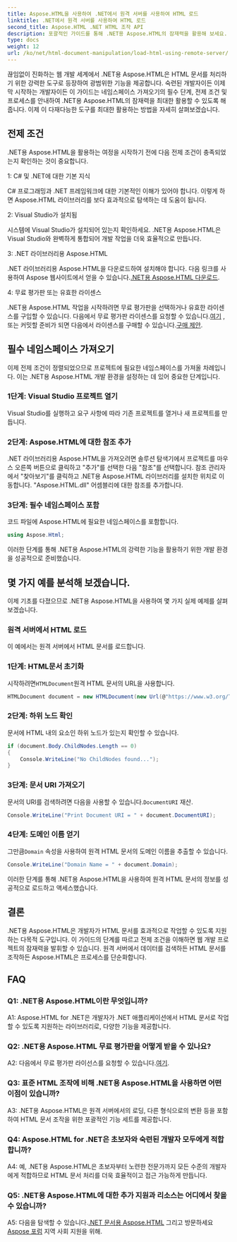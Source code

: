 ```yaml
---
title: Aspose.HTML을 사용하여 .NET에서 원격 서버를 사용하여 HTML 로드
linktitle: .NET에서 원격 서버를 사용하여 HTML 로드
second_title: Aspose.HTML .NET HTML 조작 API
description: 포괄적인 가이드를 통해 .NET용 Aspose.HTML의 잠재력을 활용해 보세요. 네임스페이스 가져오기, 원격 HTML 문서 액세스 등의 방법을 알아보세요.
type: docs
weight: 12
url: /ko/net/html-document-manipulation/load-html-using-remote-server/
---
```


끊임없이 진화하는 웹 개발 세계에서 .NET용 Aspose.HTML은 HTML 문서를 처리하기 위한 강력한 도구로 등장하여 광범위한 기능을 제공합니다. 숙련된 개발자이든 이제 막 시작하는 개발자이든 이 가이드는 네임스페이스 가져오기의 필수 단계, 전제 조건 및 프로세스를 안내하여 .NET용 Aspose.HTML의 잠재력을 최대한 활용할 수 있도록 해줍니다. 이제 이 다재다능한 도구를 최대한 활용하는 방법을 자세히 살펴보겠습니다.

## 전제 조건

.NET용 Aspose.HTML을 활용하는 여정을 시작하기 전에 다음 전제 조건이 충족되었는지 확인하는 것이 중요합니다.

1: C# 및 .NET에 대한 기본 지식

C# 프로그래밍과 .NET 프레임워크에 대한 기본적인 이해가 있어야 합니다. 이렇게 하면 Aspose.HTML 라이브러리를 보다 효과적으로 탐색하는 데 도움이 됩니다.

2: Visual Studio가 설치됨

시스템에 Visual Studio가 설치되어 있는지 확인하세요. .NET용 Aspose.HTML은 Visual Studio와 완벽하게 통합되어 개발 작업을 더욱 효율적으로 만듭니다.

3: .NET 라이브러리용 Aspose.HTML

 .NET 라이브러리용 Aspose.HTML을 다운로드하여 설치해야 합니다. 다음 링크를 사용하여 Aspose 웹사이트에서 얻을 수 있습니다.[.NET용 Aspose.HTML 다운로드](https://releases.aspose.com/html/net/).

4: 무료 평가판 또는 유효한 라이센스

 .NET용 Aspose.HTML 작업을 시작하려면 무료 평가판을 선택하거나 유효한 라이센스를 구입할 수 있습니다. 다음에서 무료 평가판 라이센스를 요청할 수 있습니다.[여기](https://releases.aspose.com/) , 또는 커밋할 준비가 되면 다음에서 라이센스를 구매할 수 있습니다.[구매 제안](https://purchase.aspose.com/buy).

## 필수 네임스페이스 가져오기

이제 전제 조건이 정렬되었으므로 프로젝트에 필요한 네임스페이스를 가져올 차례입니다. 이는 .NET용 Aspose.HTML 개발 환경을 설정하는 데 있어 중요한 단계입니다.

### 1단계: Visual Studio 프로젝트 열기

Visual Studio를 실행하고 요구 사항에 따라 기존 프로젝트를 열거나 새 프로젝트를 만듭니다.

### 2단계: Aspose.HTML에 대한 참조 추가

.NET 라이브러리용 Aspose.HTML을 가져오려면 솔루션 탐색기에서 프로젝트를 마우스 오른쪽 버튼으로 클릭하고 "추가"를 선택한 다음 "참조"를 선택합니다. 참조 관리자에서 "찾아보기"를 클릭하고 .NET용 Aspose.HTML 라이브러리를 설치한 위치로 이동합니다. "Aspose.HTML.dll" 어셈블리에 대한 참조를 추가합니다.

### 3단계: 필수 네임스페이스 포함

코드 파일에 Aspose.HTML에 필요한 네임스페이스를 포함합니다.

```csharp
using Aspose.Html;
```

이러한 단계를 통해 .NET용 Aspose.HTML의 강력한 기능을 활용하기 위한 개발 환경을 성공적으로 준비했습니다.

## 몇 가지 예를 분석해 보겠습니다.

이제 기초를 다졌으므로 .NET용 Aspose.HTML을 사용하여 몇 가지 실제 예제를 살펴보겠습니다.

### 원격 서버에서 HTML 로드

이 예에서는 원격 서버에서 HTML 문서를 로드합니다.

### 1단계: HTML문서 초기화

 시작하려면`HTMLDocument`원격 HTML 문서의 URL을 사용합니다.

```csharp
HTMLDocument document = new HTMLDocument(new Url(@"https://www.w3.org/TR/html5/"));
```

### 2단계: 하위 노드 확인

문서에 HTML 내의 요소인 하위 노드가 있는지 확인할 수 있습니다.

```csharp
if (document.Body.ChildNodes.Length == 0)
{
    Console.WriteLine("No ChildNodes found...");
}
```

### 3단계: 문서 URI 가져오기

 문서의 URI를 검색하려면 다음을 사용할 수 있습니다.`DocumentURI` 재산.

```csharp
Console.WriteLine("Print Document URI = " + document.DocumentURI);
```

### 4단계: 도메인 이름 얻기

 그만큼`Domain` 속성을 사용하여 원격 HTML 문서의 도메인 이름을 추출할 수 있습니다.

```csharp
Console.WriteLine("Domain Name = " + document.Domain);
```

이러한 단계를 통해 .NET용 Aspose.HTML을 사용하여 원격 HTML 문서의 정보를 성공적으로 로드하고 액세스했습니다.

## 결론

.NET용 Aspose.HTML은 개발자가 HTML 문서를 효과적으로 작업할 수 있도록 지원하는 다목적 도구입니다. 이 가이드의 단계를 따르고 전제 조건을 이해하면 웹 개발 프로젝트의 잠재력을 발휘할 수 있습니다. 원격 서버에서 데이터를 검색하든 HTML 문서를 조작하든 Aspose.HTML은 프로세스를 단순화합니다.

## FAQ

### Q1: .NET용 Aspose.HTML이란 무엇입니까?

A1: Aspose.HTML for .NET은 개발자가 .NET 애플리케이션에서 HTML 문서로 작업할 수 있도록 지원하는 라이브러리로, 다양한 기능을 제공합니다.

### Q2: .NET용 Aspose.HTML 무료 평가판을 어떻게 받을 수 있나요?

 A2: 다음에서 무료 평가판 라이선스를 요청할 수 있습니다.[여기](https://releases.aspose.com/).

### Q3: 표준 HTML 조작에 비해 .NET용 Aspose.HTML을 사용하면 어떤 이점이 있습니까?

A3: .NET용 Aspose.HTML은 원격 서버에서의 로딩, 다른 형식으로의 변환 등을 포함하여 HTML 문서 조작을 위한 포괄적인 기능 세트를 제공합니다.

### Q4: Aspose.HTML for .NET은 초보자와 숙련된 개발자 모두에게 적합합니까?

A4: 예, .NET용 Aspose.HTML은 초보자부터 노련한 전문가까지 모든 수준의 개발자에게 적합하므로 HTML 문서 처리를 더욱 효율적이고 접근 가능하게 만듭니다.

### Q5: .NET용 Aspose.HTML에 대한 추가 지원과 리소스는 어디에서 찾을 수 있습니까?

 A5: 다음을 탐색할 수 있습니다.[.NET 문서용 Aspose.HTML](https://reference.aspose.com/html/net/) 그리고 방문하세요[Aspose 포럼](https://forum.aspose.com/) 지역 사회 지원을 위해.